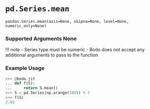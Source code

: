 # `pd.Series.mean`

`pandas.Series.mean(axis=None, skipna=None, level=None, numeric_only=None)`

### Supported Arguments None

!!! note
    - Series type must be numeric
    - Bodo does not accept any additional arguments to pass to the
    function

### Example Usage

``` py
>>> @bodo.jit
... def f(S):
...     return S.mean()
>>> S = pd.Series(np.arange(100)) % 7
>>> f(S)
2.95
```

